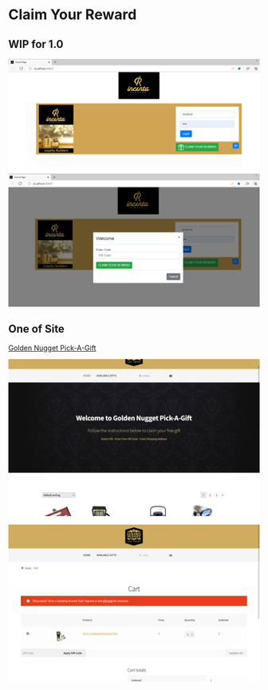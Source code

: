 # Claim Your Reward
## WIP for 1.0 

![](./1.png)
![](./2.png)



## One of Site

[Golden Nugget Pick-A-Gift](https://gnlv-pick-a-gift.incentashop.com/)

![](./gn-home.png)

![](./gn-cart.png)

